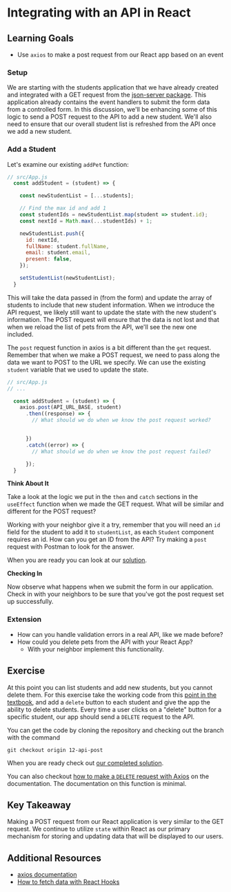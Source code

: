 # Integrating with an API in React

## Learning Goals

- Use `axios` to make a post request from our React app based on an event

### Setup

We are starting with the students application that we have already created and integrated with a GET request from the [json-server package](https://www.npmjs.com/package/json-server).  This application already contains the event handlers to submit the form data from a controlled form. In this discussion, we'll be enhancing some of this logic to send a POST request to the API to add a new student. We'll also need to ensure that our overall student list is refreshed from the API once we add a new student.

### Add a Student

Let's examine our existing `addPet` function:

```javascript
// src/App.js
  const addStudent = (student) => {

    const newStudentList = [...students];

    // Find the max id and add 1
    const studentIds = newStudentList.map(student => student.id);
    const nextId = Math.max(...studentIds) + 1;

    newStudentList.push({
      id: nextId,
      fullName: student.fullName,
      email: student.email,
      present: false,
    });

    setStudentList(newStudentList);
  }
```

This will take the data passed in (from the form) and update the array of students to include that new student information. When we introduce the API request, we likely still want to update the state with the new student's information. The POST request will ensure that the data is not lost and that when we reload the list of pets from the API, we'll see the new one included.

The `post` request function in axios is a bit different than the `get` request. Remember that when we make a POST request, we need to pass along the data we want to POST to the URL we specify. We can use the existing `student` variable that we used to update the state.

```javascript
// src/App.js
// ...

  const addStudent = (student) => {
    axios.post(API_URL_BASE, student)
      .then((response) => {
        // What should we do when we know the post request worked?


      })
      .catch((error) => {
        // What should we do when we know the post request failed?

      });
  }
```

**Think About It**

Take a look at the logic we put in the `then` and `catch` sections in the `useEffect` function when we made the GET request. What will be similar and different for the POST request?

Working with your neighbor give it a try, remember that you will need an `id` field for the student to add it to `studentList`, as each `Student` component requires an id.  How can you get an ID from the API?  Try making a `post` request with Postman to look for the answer.

When you are ready you can look at our [solution](examples/addStudent.js).

**Checking In**

Now observe what happens when we submit the form in our application. Check in with your neighbors to be sure that you've got the post request set up successfully.

### Extension

- How can you handle validation errors in a real API, like we made before?
- How could you delete pets from the API with your React App?
  - With your neighbor implement this functionality.

## Exercise

At this point you can list students and add new students, but you cannot delete them.  For this exercise take the working code from this [point in the textbook](https://github.com/AdaGold/ada-students/tree/12-api-post), and add a `delete` button to each student and give the app the ability to delete students.  Every time a user clicks on a "delete" button for a specific student, our app should send a `DELETE` request to the API.  

You can get the code by cloning the repository and checking out the branch with the command

`git checkout origin 12-api-post`

When you are ready check out [our completed solution](https://github.com/AdaGold/ada-students/blob/12-api-post).

You can also checkout [how to make a `DELETE` request with Axios](https://github.com/axios/axios#axiosdeleteurl-config) on the documentation.  The documentation on this function is minimal.

## Key Takeaway

Making a POST request from our React application is very similar to the GET request. We continue to utilize `state` within React as our primary mechanism for storing and updating data that will be displayed to our users.

## Additional Resources

- [axios documentation](https://github.com/axios/axios)
- [How to fetch data with React Hooks](https://www.robinwieruch.de/react-hooks-fetch-data)
